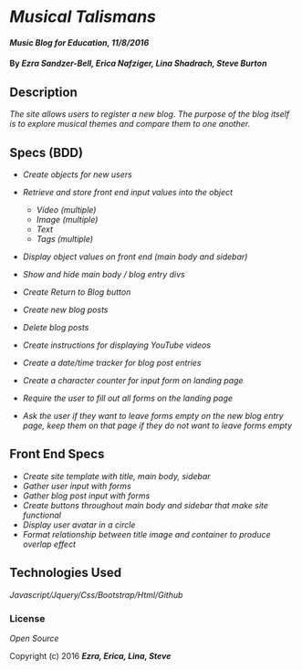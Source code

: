 # _Musical Talismans_

#### _Music Blog for Education, 11/8/2016_

#### By _**Ezra Sandzer-Bell, Erica Nafziger, Lina Shadrach, Steve Burton**_

## Description
 
_The site allows users to register a new blog. The purpose of the blog itself is to explore musical themes and compare them to one another._

## Specs (BDD)

* _Create objects for new users_
* _Retrieve and store front end input values into the object_
  * _Video (multiple)_
  * _Image (multiple)_
  * _Text_
  * _Tags (multiple)_

* _Display object values on front end (main body and sidebar)_
* _Show and hide main body / blog entry divs_
* _Create Return to Blog button_
* _Create new blog posts_
* _Delete blog posts_
* _Create instructions for displaying YouTube videos_
* _Create a date/time tracker for blog post entries_
* _Create a character counter for input form on landing page_
* _Require the user to fill out all forms on the landing page_
* _Ask the user if they want to leave forms empty on the new blog entry page, keep them on that page if they do not want to leave forms empty_

## Front End Specs

* _Create site template with title, main body, sidebar_
* _Gather user input with forms_
* _Gather blog post input with forms_
* _Create buttons throughout main body and sidebar that make site functional_
* _Display user avatar in a circle_
* _Format relationship between title image and container to produce overlap effect_

## Technologies Used

_Javascript/Jquery/Css/Bootstrap/Html/Github_

### License

*Open Source*

Copyright (c) 2016 **_Ezra, Erica, Lina, Steve_**
